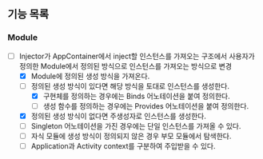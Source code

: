 ## 기능 목록
### Module
- [ ] Injector가 AppContainer에서 inject할 인스턴스를 가져오는 구조에서 사용자가 정의한 Module에서 정의된 방식으로 인스턴스를 가져오는 방식으로 변경
  - [x] Module에 정의된 생성 방식을 가져온다.
  - [ ] 정의된 생성 방식이 있다면 해당 방식을 토대로 인스턴스를 생성한다.
    - [x] 구현체를 정의하는 경우에는 Binds 어노테이션을 붙여 정의한다.
    - [ ] 생성 함수를 정의하는 경우에는 Provides 어노테이션을 붙여 정의한다.
  - [x] 정의된 생성 방식이 없다면 주생성자로 인스턴스를 생성한다.
  - [ ] Singleton 어노테이션을 가진 경우에는 단일 인스턴스를 가져올 수 있다.
  - [ ] 자식 모듈에 생성 방식이 정의되지 않은 경우 부모 모듈에서 탐색한다.
  - [ ] Application과 Activity context를 구분하여 주입받을 수 있다.

